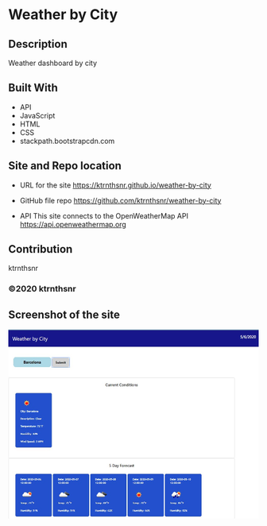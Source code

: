 ﻿# Weather by City

## Description
Weather dashboard by city

## Built With
* API
* JavaScript
* HTML
* CSS
* stackpath.bootstrapcdn.com

## Site and Repo location

* URL for the site
https://ktrnthsnr.github.io/weather-by-city

* GitHub file repo
https://github.com/ktrnthsnr/weather-by-city

* API
This site connects to the OpenWeatherMap API https://api.openweathermap.org 


## Contribution
ktrnthsnr

### ©️2020 ktrnthsnr

## Screenshot of the site

![Mockup](assets\img\weather-by-city.jpg "Weather by City")